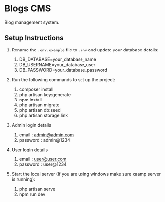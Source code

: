 # Blogs CMS
Blog management system.

## Setup Instructions

1. Rename the `.env.example` file to `.env` and update your database details:

   1. DB_DATABASE=your_database_name
   2. DB_USERNAME=your_database_user
   3. DB_PASSWORD=your_database_password

2. Run the following commands to set up the project:

   1. composer install
   2. php artisan key:generate
   3. npm install
   4. php artisan migrate
   5. php artisan db:seed
   6. php artisan storage:link

3. Admin login details

   1. email : admin@admin.com
   2. password : admin@1234

4. User login details

   1. email : user@user.com
   2. password : user@1234

5. Start the local server (If you are using windows make sure xaamp server is running):

   1. php artisan serve
   2. npm run dev
